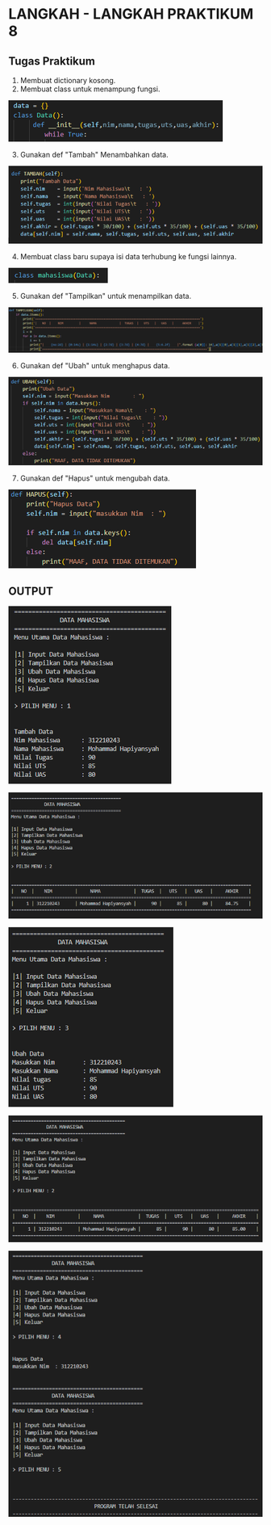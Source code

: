 # LANGKAH - LANGKAH PRAKTIKUM 8

## Tugas Praktikum 

1. Membuat dictionary kosong.
2. Membuat class untuk menampung fungsi.

![foto1](foto/foto1.png)

3. Gunakan def "Tambah" Menambahkan data.

![foto2](foto/foto2.png)

4. Membuat class baru supaya isi data terhubung ke fungsi lainnya.

![foto3](foto/foto3.png)

5. Gunakan def "Tampilkan" untuk menampilkan data.

![foto4](foto/foto4.png)

6. Gunakan def "Ubah" untuk menghapus data.

![foto5](foto/foto5.png)

7. Gunakan def "Hapus" untuk mengubah data.

![foto6](foto/foto6.png)

## OUTPUT

![foto7](foto/foto7.png)

![foto8](foto/foto8.png)

![foto9](foto/foto9.png)

![foto10](foto/foto10.png)

![foto11](foto/foto11.png)
